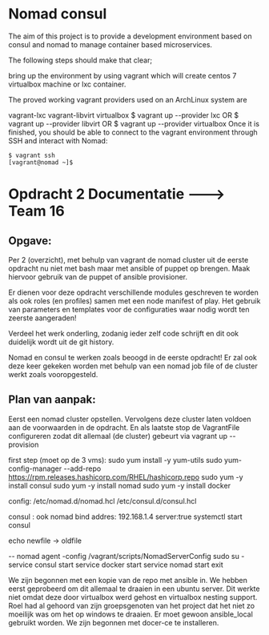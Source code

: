 # Nomad consul

The aim of this project is to provide a development environment based on consul and nomad to manage container based microservices.

The following steps should make that clear;

bring up the environment by using vagrant which will create centos 7 virtualbox machine or lxc container.

The proved working vagrant providers used on an ArchLinux system are

vagrant-lxc
vagrant-libvirt
virtualbox
    $ vagrant up --provider lxc
    OR
    $ vagrant up --provider libvirt
    OR
    $ vagrant up --provider virtualbox
Once it is finished, you should be able to connect to the vagrant environment through SSH and interact with Nomad:

    $ vagrant ssh
    [vagrant@nomad ~]$
    
# Opdracht 2 Documentatie ---> Team 16 
## Opgave:

Per 2 (overzicht), met behulp van vagrant de nomad cluster uit de eerste opdracht nu niet met bash maar met ansible of puppet op brengen. Maak hiervoor gebruik van de puppet of ansible provisioner.

Er dienen voor deze opdracht verschillende modules geschreven te worden als ook roles (en profiles) samen met een node manifest of play. Het gebruik van parameters en templates voor de configuraties waar nodig wordt ten zeerste aangeraden!

Verdeel het werk onderling, zodanig ieder zelf code schrijft en dit ook duidelijk wordt uit de git history.

Nomad en consul te werken zoals beoogd in de eerste opdracht! Er zal ook deze keer gekeken worden met behulp van een nomad job file of de cluster werkt zoals vooropgesteld.

## Plan van aanpak: 

Eerst een nomad cluster opstellen. Vervolgens deze cluster laten voldoen aan de voorwaarden in de opdracht. En als laatste stop de VagrantFile configureren zodat dit allemaal (de cluster) gebeurt via vagrant up --provision

first step (moet op de 3 vms): sudo yum install -y yum-utils sudo yum-config-manager --add-repo https://rpm.releases.hashicorp.com/RHEL/hashicorp.repo sudo yum -y install consul sudo yum -y install nomad sudo yum -y install docker

config: /etc/nomad.d/nomad.hcl /etc/consul.d/consul.hcl

consul : ook nomad bind addres: 192.168.1.4 server:true systemctl start consul

echo newfile -> oldfile

-- nomad agent -config /vagrant/scripts/NomadServerConfig sudo su - service consul start service docker start service nomad start exit



We zijn begonnen met een kopie van de repo met ansible in.
We hebben eerst geprobeerd om dit allemaal te draaien in een ubuntu server.
Dit werkte niet omdat deze door virtualbox werd gehost en virtualbox nesting support.
Roel had al gehoord van zijn groepsgenoten van het project dat het niet zo moeilijk was om het op windows te draaien.
Er moet gewoon ansible_local gebruikt worden.
We zijn begonnen met docer-ce te installeren.
